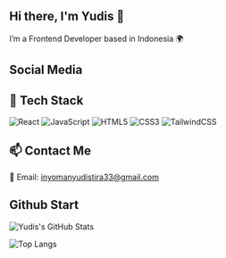 ## Hi there, I'm Yudis 👋

I’m a Frontend Developer based in Indonesia 🌍

## Social Media


## 🚀 Tech Stack
![React](https://img.shields.io/badge/React-20232A?style=for-the-badge&logo=react&logoColor=61DAFB)
![JavaScript](https://img.shields.io/badge/JavaScript-323330?style=for-the-badge&logo=javascript)
![HTML5](https://img.shields.io/badge/HTML5-E34F26?style=for-the-badge&logo=html5&logoColor=white)
![CSS3](https://img.shields.io/badge/CSS3-1572B6?style=for-the-badge&logo=css3)
![TailwindCSS](https://img.shields.io/badge/Tailwind_CSS-38B2AC?style=for-the-badge&logo=tailwind-css&logoColor=white)

## 📫 Contact Me
📧 Email: inyomanyudistira33@gmail.com  


## Github Start
![Yudis's GitHub Stats](https://github-readme-stats.vercel.app/api?username=yudisdev&show_icons=true&theme=tokyonight)

![Top Langs](https://github-readme-stats.vercel.app/api/top-langs/?username=yudisdev&layout=compact&theme=tokyonight)


